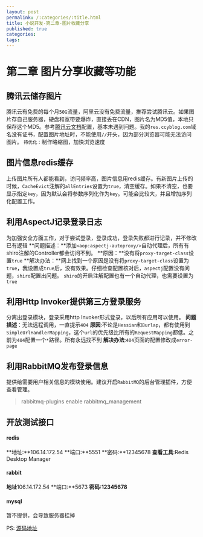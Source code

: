 ```yaml
---
layout: post
permalink: /:categories/:title.html
title: 小说开发-第二章-图片收藏分享
published: true
categories:
tags:
---
```


# 第二章 图片分享收藏等功能

## 腾讯云储存图片
腾讯云有免费的每个月`50G`流量，阿里云没有免费流量，推荐尝试腾讯云。如果图片存自己服务器，硬盘和宽带要爆炸，直接丢在CDN，图片名为MD5值，本地只保存这个MD5。参考[腾讯云文档](https://www.qcloud.com/document/product/436/6273)配置，基本未遇到问题。我的`res.ccyblog.com`域名没有证书，配置图片地址时，不能使用`//`开头，因为部分浏览器可能无法访问图片。
`待优化：`制作略缩图，加快浏览速度

## 图片信息redis缓存
上传图片所有人都能看到，访问频率高，图片信息用redis缓存。有新图片上传的时候，`CacheEvict`注解的`allEntries`设置为`true`，清空缓存。如果不清空，也要显示指定`key`，因为默认会将参数序列化作为`key`。可能会比较大，并且增加序列化配置工作。

## 利用AspectJ记录登录日志
为加强安全方面工作，对于尝试登录，登录成功，登录失败都进行记录，并不修改已有逻辑
**问题描述：**添加`<aop:aspectj-autoproxy/>`自动代理后，所有有shiro注解的Controller都会访问不到。
**原因：**没有将`proxy-target-class`设置`true`
**解决办法：**网上找到一个原因是没有将`proxy-target-class`设置为`true`，我设置成`true`后，没有效果。仔细检查配置核对后，`aspectj`配置没有问题，`shiro`配置出问题。 `shiro`的开启注解配置也有一个自动代理，也需要设置为`true`

## 利用Http Invoker提供第三方登录服务
分离出登录模块，登录采用http Invoker形式登录，以后所有应用可以使用。
**问题描述**：无法远程调用，一直提示`404`
**原因**:不论是`Hessian`和`Burlap`，都有使用到`SimpleUrlHandlerMapping`，这个`url`的优先级比所有的`RequestMapping`都低。之前为`404`配置一个`*`路径。所有永远找不到
**解决办法**:`404`页面的配置修改成`error-page`

## 利用RabbitMQ发布登录信息
提供给需要用户相关信息的模块使用。建议开启`RabbitMQ`的后台管理插件，方便查看管理。
> rabbitmq-plugins enable rabbitmq_management

## 开放测试接口
#### redis
**地址:**106.14.172.54
**端口:**5551
**密码:**12345678
**查看工具**:Redis Desktop Manager
#### rabbit
**地址**106.14.172.54
**端口:**5673
**密码:12345678**
#### mysql
暂不提供，会导致服务器挂掉

PS: [源码地址](https://github.com/isghost/Re-Novel)